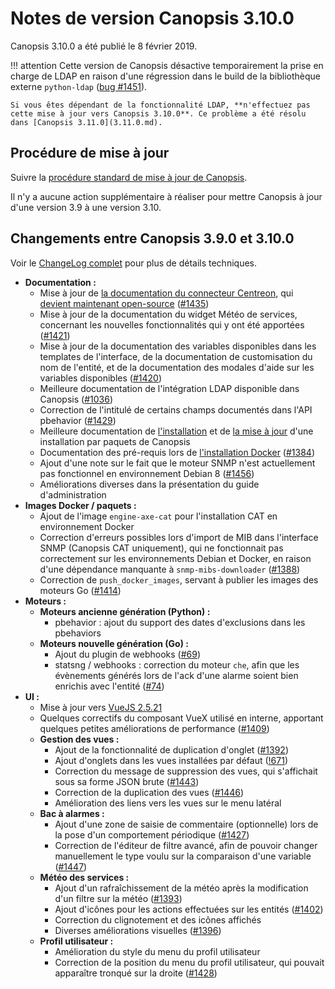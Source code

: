 # Notes de version Canopsis 3.10.0

Canopsis 3.10.0 a été publié le 8 février 2019.

!!! attention
    Cette version de Canopsis désactive temporairement la prise en charge de LDAP en raison d'une régression dans le build de la bibliothèque externe `python-ldap` ([bug #1451](https://git.canopsis.net/canopsis/canopsis/issues/1451)).

    Si vous êtes dépendant de la fonctionnalité LDAP, **n'effectuez pas cette mise à jour vers Canopsis 3.10.0**. Ce problème a été résolu dans [Canopsis 3.11.0](3.11.0.md).

## Procédure de mise à jour

Suivre la [procédure standard de mise à jour de Canopsis](../guide-administration/mise-a-jour/index.md).

Il n'y a aucune action supplémentaire à réaliser pour mettre Canopsis à jour d'une version 3.9 à une version 3.10.

## Changements entre Canopsis 3.9.0 et 3.10.0

Voir le [ChangeLog complet](https://git.canopsis.net/canopsis/canopsis/blob/develop/CHANGELOG.md) pour plus de détails techniques.

*  **Documentation :**
    *  Mise à jour de [la documentation du connecteur Centreon](/guide-connecteurs/Supervision/Centreon/), qui [devient maintenant open-source](https://git.canopsis.net/canopsis-connectors/connector-centreon-engine) ([#1435](https://git.canopsis.net/canopsis/canopsis/issues/1435))
    *  Mise à jour de la documentation du widget Météo de services, concernant les nouvelles fonctionnalités qui y ont été apportées ([#1421](https://git.canopsis.net/canopsis/canopsis/issues/1421))
    *  Mise à jour de la documentation des variables disponibles dans les templates de l'interface, de la documentation de customisation du nom de l'entité, et de la documentation des modales d'aide sur les variables disponibles ([#1420](https://git.canopsis.net/canopsis/canopsis/issues/1420))
    *  Meilleure documentation de l'intégration LDAP disponible dans Canopsis ([#1036](https://git.canopsis.net/canopsis/canopsis/issues/1036))
    *  Correction de l'intitulé de certains champs documentés dans l'API pbehavior ([#1429](https://git.canopsis.net/canopsis/canopsis/issues/1429))
    *  Meilleure documentation de [l'installation](../../guide-administration/installation/installation-paquets/) et de [la mise à jour](../../guide-administration/mise-a-jour/) d'une installation par paquets de Canopsis
    *  Documentation des pré-requis lors de [l'installation Docker](../../guide-administration/installation/installation-conteneurs/) ([#1384](https://git.canopsis.net/canopsis/canopsis/issues/1384))
    *  Ajout d'une note sur le fait que le moteur SNMP n'est actuellement pas fonctionnel en environnement Debian 8 ([#1456](https://git.canopsis.net/canopsis/canopsis/issues/1456))
    *  Améliorations diverses dans la présentation du guide d'administration
*  **Images Docker / paquets :**
    *  Ajout de l'image `engine-axe-cat` pour l'installation CAT en environnement Docker
    *  Correction d'erreurs possibles lors d'import de MIB dans l'interface SNMP (Canopsis CAT uniquement), qui ne fonctionnait pas correctement sur les environnements Debian et Docker, en raison d'une dépendance manquante à `snmp-mibs-downloader` ([#1388](https://git.canopsis.net/canopsis/canopsis/issues/1388))
    *  Correction de `push_docker_images`, servant à publier les images des moteurs Go ([#1414](https://git.canopsis.net/canopsis/canopsis/issues/1414))
*  **Moteurs :**
    *  **Moteurs ancienne génération (Python) :**
        * pbehavior : ajout du support des dates d'exclusions dans les pbehaviors
    *  **Moteurs nouvelle génération (Go) :**
        *  Ajout du plugin de webhooks ([#69](https://git.canopsis.net/canopsis/go-revolution/issues/69))
        *  statsng / webhooks : correction du moteur `che`, afin que les évènements générés lors de l'ack d'une alarme soient bien enrichis avec l'entité ([#74](https://git.canopsis.net/canopsis/go-revolution/issues/74))
*  **UI :**
    *  Mise à jour vers [VueJS 2.5.21](https://github.com/vuejs/vue/releases/tag/v2.5.21)
    *  Quelques correctifs du composant VueX utilisé en interne, apportant quelques petites améliorations de performance ([#1409](https://git.canopsis.net/canopsis/canopsis/issues/1409))
    *  **Gestion des vues :**
        *  Ajout de la fonctionnalité de duplication d'onglet ([#1392](https://git.canopsis.net/canopsis/canopsis/issues/1392))
        *  Ajout d'onglets dans les vues installées par défaut ([!671](https://git.canopsis.net/canopsis/canopsis/merge_requests/671))
        *  Correction du message de suppression des vues, qui s'affichait sous sa forme JSON brute ([#1443](https://git.canopsis.net/canopsis/canopsis/issues/1443))
        *  Correction de la duplication des vues ([#1446](https://git.canopsis.net/canopsis/canopsis/issues/1446))
        *  Amélioration des liens vers les vues sur le menu latéral
    *  **Bac à alarmes :**
        *  Ajout d'une zone de saisie de commentaire (optionnelle) lors de la pose d'un comportement périodique ([#1427](https://git.canopsis.net/canopsis/canopsis/issues/1427))
        *  Correction de l'éditeur de filtre avancé, afin de pouvoir changer manuellement le type voulu sur la comparaison d'une variable ([#1447](https://git.canopsis.net/canopsis/canopsis/issues/1447))
    *  **Météo des services :**
        *  Ajout d'un rafraîchissement de la météo après la modification d'un filtre sur la météo ([#1393](https://git.canopsis.net/canopsis/canopsis/issues/1393))
        *  Ajout d'icônes pour les actions effectuées sur les entités ([#1402](https://git.canopsis.net/canopsis/canopsis/issues/1402))
        *  Correction du clignotement et des icônes affichés
        *  Diverses améliorations visuelles ([#1396](https://git.canopsis.net/canopsis/canopsis/issues/1396))
    *  **Profil utilisateur :**
        *  Amélioration du style du menu du profil utilisateur
        *  Correction de la position du menu du profil utilisateur, qui pouvait apparaître tronqué sur la droite ([#1428](https://git.canopsis.net/canopsis/canopsis/issues/1428))
